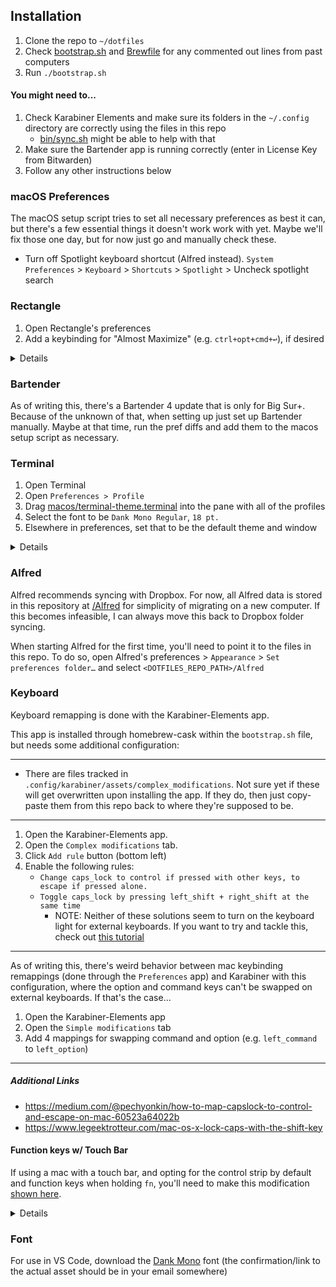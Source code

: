 ## Installation

1. Clone the repo to `~/dotfiles`
2. Check [bootstrap.sh](bootstrap.sh) and [Brewfile](Brefile) for any commented out lines from past computers
3. Run `./bootstrap.sh`

#### You might need to...

1. Check Karabiner Elements and make sure its folders in the `~/.config` directory are correctly using the files in this repo
   - [bin/sync.sh](bin/sync.sh) might be able to help with that
2. Make sure the Bartender app is running correctly (enter in License Key from Bitwarden)
3. Follow any other instructions below

### macOS Preferences

The macOS setup script tries to set all necessary preferences as best it can, but there's a few essential things it doesn't work work with yet. Maybe we'll fix those one day, but for now just go and manually check these.

- Turn off Spotlight keyboard shortcut (Alfred instead). `System Preferences` > `Keyboard` > `Shortcuts` > `Spotlight` > Uncheck spotlight search

### Rectangle

1. Open Rectangle's preferences
2. Add a keybinding for "Almost Maximize" (e.g. `ctrl+opt+cmd+↩`), if desired

<details>
   This is done here because this keybinding changes a plist option where it's some data array, and I don't know exactly how to modify that correctly.
</details>

### Bartender

As of writing this, there's a Bartender 4 update that is only for Big Sur+. Because of the unknown of that, when setting up just set up Bartender manually. Maybe at that time, run the pref diffs and add them to the macos setup script as necessary.

### Terminal

1. Open Terminal
2. Open `Preferences > Profile`
3. Drag [macos/terminal-theme.terminal](macos/terminal-theme.terminal) into the pane with all of the profiles
4. Select the font to be `Dank Mono Regular`, `18 pt.`
5. Elsewhere in preferences, set that to be the default theme and window

<details>
   Terminal's preferences are weird and nested, and I don't want to deal with that right now, and who knows, maybe I switch to iTerm one day 😅. So this is fine for now.
</details>

### Alfred

Alfred recommends syncing with Dropbox. For now, all Alfred data is stored in this repository at [/Alfred](/Alfred) for simplicity of migrating on a new computer. If this becomes infeasible, I can always move this back to Dropbox folder syncing.

When starting Alfred for the first time, you'll need to point it to the files in this repo. To do so, open Alfred's preferences > `Appearance` > `Set preferences folder…` and select `<DOTFILES_REPO_PATH>/Alfred`

### Keyboard

Keyboard remapping is done with the Karabiner-Elements app.

This app is installed through homebrew-cask within the `bootstrap.sh` file, but needs some additional configuration:

<hr />

- There are files tracked in `.config/karabiner/assets/complex_modifications`. Not sure yet if these will get overwritten upon installing the app. If they do, then just copy-paste them from this repo back to where they're supposed to be.

<hr />

1. Open the Karabiner-Elements app.
2. Open the `Complex modifications` tab.
3. Click `Add rule` button (bottom left)
4. Enable the following rules:
   - `Change caps_lock to control if pressed with other keys, to escape if pressed alone.`
   - `Toggle caps_lock by pressing left_shift + right_shift at the same time`
     - NOTE: Neither of these solutions seem to turn on the keyboard light for external keyboards. If you want to try and tackle this, check out [this tutorial](https://robin.lauren.fi/posts/map-caps-lock-to-ctrl-or-escape/#:~:text=Open%20the%20%E2%80%9CComplex%20Modifications%E2%80%9D%20tab,alone%20and%20you're%20done!)

<hr />

As of writing this, there's weird behavior between mac keybinding remappings (done through the `Preferences` app) and Karabiner with this configuration, where the option and command keys can't be swapped on external keyboards. If that's the case...

1. Open the Karabiner-Elements app
2. Open the `Simple modifications` tab
3. Add 4 mappings for swapping command and option (e.g. `left_command` to `left_option`)

<hr />

##### Additional Links

- https://medium.com/@pechyonkin/how-to-map-capslock-to-control-and-escape-on-mac-60523a64022b
- https://www.legeektrotteur.com/mac-os-x-lock-caps-with-the-shift-key

#### Function keys w/ Touch Bar

If using a mac with a touch bar, and opting for the control strip by default and function keys when holding `fn`, you'll need to make this modification [shown here](/assets/fn-key-remap.png).

<details>
   The reason this is necessary is that Karabiner thinks you're holding down `fn` and hitting a `f*` key, which the checkbox at the bottom says that it should use the "special feature" for that `f*` key.
</details>

### Font

For use in VS Code, download the [Dank Mono](https://gumroad.com/l/dank-mono) font (the confirmation/link to the actual asset should be in your email somewhere)
